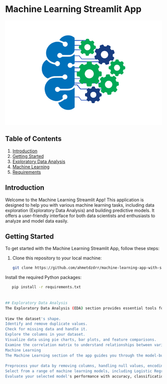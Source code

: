 # Machine Learning Streamlit App

![Machine Learning App](ml.png)

## Table of Contents
1. [Introduction](#introduction)
2. [Getting Started](#getting-started)
3. [Exploratory Data Analysis](#exploratory-data-analysis)
4. [Machine Learning](#machine-learning)
5. [Requirements](#requirements)

## Introduction
Welcome to the Machine Learning Streamlit App! This application is designed to help you with various machine learning tasks, including data exploration (Exploratory Data Analysis) and building predictive models. It offers a user-friendly interface for both data scientists and enthusiasts to analyze and model data easily.

## Getting Started
To get started with the Machine Learning Streamlit App, follow these steps:

1. Clone this repository to your local machine:
   ```bash
   git clone https://github.com/ahmetdzdrr/machine-learning-app-with-streamlit.git


Install the required Python packages:

```bash
   pip install -r requirements.txt


## Exploratory Data Analysis
The Exploratory Data Analysis (EDA) section provides essential tools for understanding your dataset:

View the dataset's shape.
Identify and remove duplicate values.
Check for missing data and handle it.
Explore the columns in your dataset.
Visualize data using pie charts, bar plots, and feature comparisons.
Examine the correlation matrix to understand relationships between variables.
Machine Learning
The Machine Learning section of the app guides you through the model-building process:

Preprocess your data by removing columns, handling null values, encoding categorical features, and scaling numeric features.
Select from a range of machine learning models, including Logistic Regression, Decision Tree, Support Vector Machine (SVM), Random Forest, XGBoost, and Gradient Boosting.
Evaluate your selected model's performance with accuracy, classification report, and a confusion matrix.
